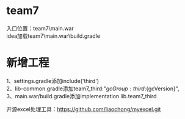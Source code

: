 # team7
入口位置：team7\main.war<br/>
idea加载team7\main.war\build.gradle<br/>
# 新增工程
1、settings.gradle添加include('third')<br/>
2、lib-common.gradle添加team7_third:"${gcGroup}:third:${gcVersion}",<br/>
3、main.war/build.gradle添加implementation lib.team7_third<br/>

开源excel处理工具：https://github.com/liaochong/myexcel.git<br/>